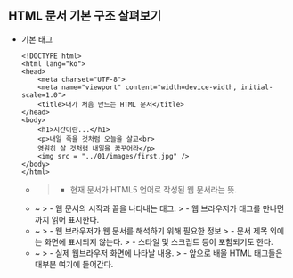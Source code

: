 ## HTML 문서 기본 구조 살펴보기

- 기본 태그
    ```
    <!DOCTYPE html>
    <html lang="ko">
    <head>
        <meta charset="UTF-8">
        <meta name="viewport" content="width=device-width, initial-scale=1.0">
        <title>내가 처음 만드는 HTML 문서</title>
    </head>
    <body>
        <h1>시간이란...</h1>
        <p>내일 죽을 것처럼 오늘을 살고<br>
        영원히 살 것처럼 내일을 꿈꾸어라</p>
        <img src = "../01/images/first.jpg" />
    </body>
    </html>
    ```
    - <!DOCTYPE html>
        > - 현재 문서가 HTML5 언어로 작성된 웹 문서라는 뜻.
    - <html> ~ </html>
        > - 웹 문서의 시작과 끝을 나타내는 태그.
        > - 웹 브라우저가 <html> 태그를 만나면 </html> 까지 읽어 표시한다.
    - <head> ~ </head>
        > - 웹 브라우저가 웹 문서를 해석하기 위해 필요한 정보
        > - 문서 제목 외에는 화면에 표시되지 않는다.
        > - 스타일 및 스크립트 등이 포함되기도 한다.
    - <body> ~ </body>
        > - 실제 웹브라우저 화면에 나타날 내용.
        > - 앞으로 배울 HTML 태그들은 대부분 여기에 들어간다.